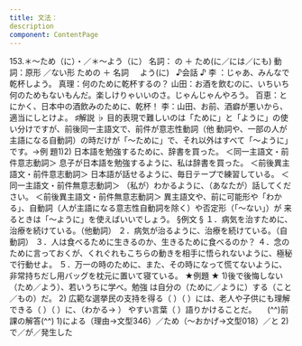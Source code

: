 ```yaml
---
title: 文法：
description
component: ContentPage
---
```



153.＊～ため（に）・／＊～よう（に）
名詞： の ＋ ため(に／には／にも)
動詞：原形 ／ない形 ための ＋ 名詞
    よう(に)  
♪会話 ♪
李 ：じゃあ、みんなで乾杯しよう。 真理：何のために乾杯するの？
山田：お酒を飲むのに、いちいち何のためもないもんだ。楽しけりゃいいのさ。じゃんじゃんやろう。 百恵：とにかく、日本中の酒飲みのために、乾杯！
李：山田、お前、酒癖が悪いから、適当にしとけよ。
♯解説 ♭
目的表現で難しいのは「ために」と「ように」の使い分けですが、前後同一主語文で、前件が意志性動詞（他
動詞や、一部の人が主語になる自動詞）の時だけが「～ために」で、それ以外はすべて「～ように」です。→例
題1)2)
日本語を勉強するために、辞書を買った。
＜同一主語文・前件意志動詞＞ 息子が日本語を勉強するように、私は辞書を買った。
＜前後異主語文・前件意志動詞＞ 日本語が話せるように、毎日テープで練習している。
＜同一主語文・前件無意志動詞＞
（私が）わかるように、（あなたが）話してください。
＜前後異主語文・前件無意志動詞＞ 異主語文や、前に可能形や「わかる」、自動詞（人が主語になる意志性自動詞を除く）や否定形（「～ない」）が
来るときは「～ように」を使えばいいでしょう。
§例文 §
１．病気を治すために、治療を続けている。（他動詞）
２．病気が治るように、治療を続けている。（自動詞）
３．人は食べるために生きるのか、生きるために食べるのか？
４．念のために言っておくが、くれぐれもこちらの動きを相手に悟られないように、極秘で行動せよ。
５．万一の時のために、また、その時になって慌てないように、非常持ちだし用バッグを枕元に置いて寝ている。
★例題 ★
1)後で後悔しない（ため／よう）、若いうちに学べ。勉強 は自分の（ために／ように）する（こと／もの）だ。
2) 広範な選挙民の支持を得る（ ）（ ）には、老人や子供にも理解できる（ ）（ ）に、（わかる→ ）
やすい言葉（ ）語りかけることだ。    
(^^)前課の解答(^^)
1)による（理由→文型346）／ため（～おかげ→文型018）／と
2)で／が／発生した
